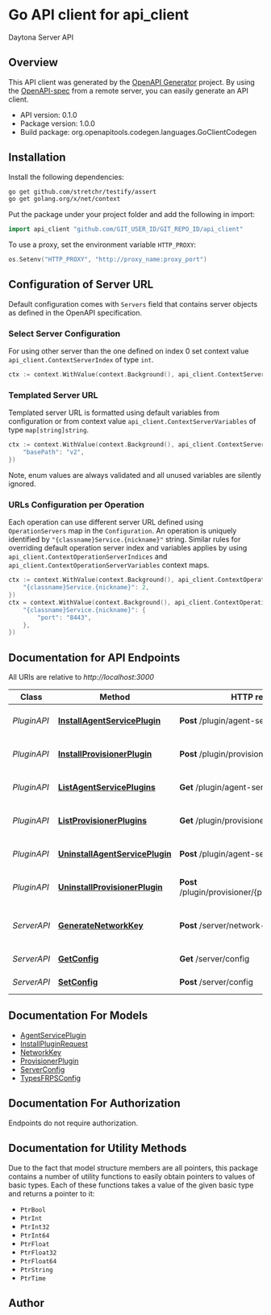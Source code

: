 # Go API client for api_client

Daytona Server API

## Overview
This API client was generated by the [OpenAPI Generator](https://openapi-generator.tech) project.  By using the [OpenAPI-spec](https://www.openapis.org/) from a remote server, you can easily generate an API client.

- API version: 0.1.0
- Package version: 1.0.0
- Build package: org.openapitools.codegen.languages.GoClientCodegen

## Installation

Install the following dependencies:

```sh
go get github.com/stretchr/testify/assert
go get golang.org/x/net/context
```

Put the package under your project folder and add the following in import:

```go
import api_client "github.com/GIT_USER_ID/GIT_REPO_ID/api_client"
```

To use a proxy, set the environment variable `HTTP_PROXY`:

```go
os.Setenv("HTTP_PROXY", "http://proxy_name:proxy_port")
```

## Configuration of Server URL

Default configuration comes with `Servers` field that contains server objects as defined in the OpenAPI specification.

### Select Server Configuration

For using other server than the one defined on index 0 set context value `api_client.ContextServerIndex` of type `int`.

```go
ctx := context.WithValue(context.Background(), api_client.ContextServerIndex, 1)
```

### Templated Server URL

Templated server URL is formatted using default variables from configuration or from context value `api_client.ContextServerVariables` of type `map[string]string`.

```go
ctx := context.WithValue(context.Background(), api_client.ContextServerVariables, map[string]string{
	"basePath": "v2",
})
```

Note, enum values are always validated and all unused variables are silently ignored.

### URLs Configuration per Operation

Each operation can use different server URL defined using `OperationServers` map in the `Configuration`.
An operation is uniquely identified by `"{classname}Service.{nickname}"` string.
Similar rules for overriding default operation server index and variables applies by using `api_client.ContextOperationServerIndices` and `api_client.ContextOperationServerVariables` context maps.

```go
ctx := context.WithValue(context.Background(), api_client.ContextOperationServerIndices, map[string]int{
	"{classname}Service.{nickname}": 2,
})
ctx = context.WithValue(context.Background(), api_client.ContextOperationServerVariables, map[string]map[string]string{
	"{classname}Service.{nickname}": {
		"port": "8443",
	},
})
```

## Documentation for API Endpoints

All URIs are relative to *http://localhost:3000*

Class | Method | HTTP request | Description
------------ | ------------- | ------------- | -------------
*PluginAPI* | [**InstallAgentServicePlugin**](docs/PluginAPI.md#installagentserviceplugin) | **Post** /plugin/agent-service/install | Install an agent service plugin
*PluginAPI* | [**InstallProvisionerPlugin**](docs/PluginAPI.md#installprovisionerplugin) | **Post** /plugin/provisioner/install | Install a provisioner plugin
*PluginAPI* | [**ListAgentServicePlugins**](docs/PluginAPI.md#listagentserviceplugins) | **Get** /plugin/agent-service | List agent service plugins
*PluginAPI* | [**ListProvisionerPlugins**](docs/PluginAPI.md#listprovisionerplugins) | **Get** /plugin/provisioner | List provisioner plugins
*PluginAPI* | [**UninstallAgentServicePlugin**](docs/PluginAPI.md#uninstallagentserviceplugin) | **Post** /plugin/agent-service/uninstall | Uninstall an agent service plugin
*PluginAPI* | [**UninstallProvisionerPlugin**](docs/PluginAPI.md#uninstallprovisionerplugin) | **Post** /plugin/provisioner/{provisioner}/uninstall | Uninstall a provisioner plugin
*ServerAPI* | [**GenerateNetworkKey**](docs/ServerAPI.md#generatenetworkkey) | **Post** /server/network-key | Generate a new authentication key
*ServerAPI* | [**GetConfig**](docs/ServerAPI.md#getconfig) | **Get** /server/config | Get the server configuration
*ServerAPI* | [**SetConfig**](docs/ServerAPI.md#setconfig) | **Post** /server/config | Set the server configuration


## Documentation For Models

 - [AgentServicePlugin](docs/AgentServicePlugin.md)
 - [InstallPluginRequest](docs/InstallPluginRequest.md)
 - [NetworkKey](docs/NetworkKey.md)
 - [ProvisionerPlugin](docs/ProvisionerPlugin.md)
 - [ServerConfig](docs/ServerConfig.md)
 - [TypesFRPSConfig](docs/TypesFRPSConfig.md)


## Documentation For Authorization

Endpoints do not require authorization.


## Documentation for Utility Methods

Due to the fact that model structure members are all pointers, this package contains
a number of utility functions to easily obtain pointers to values of basic types.
Each of these functions takes a value of the given basic type and returns a pointer to it:

* `PtrBool`
* `PtrInt`
* `PtrInt32`
* `PtrInt64`
* `PtrFloat`
* `PtrFloat32`
* `PtrFloat64`
* `PtrString`
* `PtrTime`

## Author



